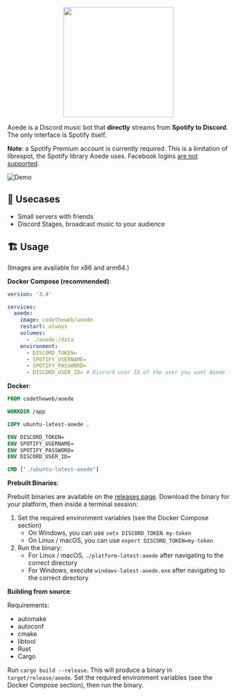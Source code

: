 <p align="center">
  <img width="250" height="250" src="https://raw.githubusercontent.com/codetheweb/aoede/main/.github/logo.png">
</p>

Aoede is a Discord music bot that **directly** streams from **Spotify to Discord**. The only interface is Spotify itself.

**Note**: a Spotify Premium account is currently required. This is a limitation of librespot, the Spotify library Aoede uses. Facebook logins [are not supported](https://github.com/librespot-org/librespot/discussions/635).

![Demo](https://raw.githubusercontent.com/codetheweb/aoede/main/.github/demo.gif)

## 💼 Usecases

- Small servers with friends
- Discord Stages, broadcast music to your audience

## 🏗 Usage

(Images are available for x86 and arm64.)

**Docker Compose (recommended)**:

```yaml
version: '3.4'

services:
  aoede:
    image: codetheweb/aoede
    restart: always
    volumes:
      - ./aoede:/data
    environment:
      - DISCORD_TOKEN=
      - SPOTIFY_USERNAME=
      - SPOTIFY_PASSWORD=
      - DISCORD_USER_ID= # Discord user ID of the user you want Aoede to follow
```

**Docker**:
```Dockerfile
FROM codetheweb/aoede

WORKDIR /app

COPY ubuntu-latest-aoede .

ENV DISCORD_TOKEN=
ENV SPOTIFY_USERNAME=
ENV SPOTIFY_PASSWORD=
ENV DISCORD_USER_ID=

CMD ["./ubuntu-latest-aoede"]
```

**Prebuilt Binaries**:

Prebuilt binaries are available on the [releases page](https://github.com/codetheweb/aoede/releases). Download the binary for your platform, then inside a terminal session:

1. Set the required environment variables (see the Docker Compose section)	
	- On Windows, you can use `setx DISCORD_TOKEN my-token`
	- On Linux / macOS, you can use `export DISCORD_TOKEN=my-token`
3. Run the binary:
	- For Linux / macOS, `./platform-latest-aoede` after navigating to the correct directory
	- For Windows, execute `windows-latest-aoede.exe` after navigating to the correct directory

**Building from source**:

Requirements:

- automake
- autoconf
- cmake
- libtool
- Rust
- Cargo

Run `cargo build --release`. This will produce a binary in `target/release/aoede`. Set the required environment variables (see the Docker Compose section), then run the binary.

